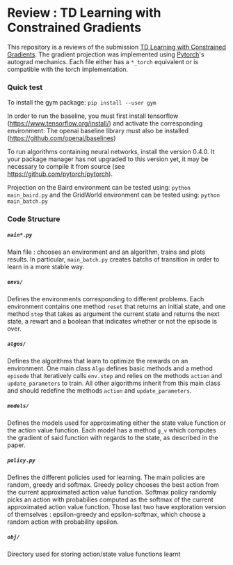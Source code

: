 # Review : TD Learning with Constrained Gradients

This repository is a reviews of the submission <a href="https://openreview.net/pdf?id=Bk-ofQZRb">TD Learning with Constrained Gradients</a>. The gradient projection was implemented using <a href="http://pytorch.org/">Pytorch</a>'s autograd mechanics. Each file either has a `*_torch` equivalent or is compatible with the torch implementation. 

### Quick test

To install the gym package:
`pip install --user gym`

In order to run the baseline, you must first install tensorflow (https://www.tensorflow.org/install/) and activate the corresponding environment: 
The openai baseline library must also be installed (https://github.com/openai/baselines)

To run algorithms containing neural networks, install the version 0.4.0. It your package manager has not upgraded to this version yet, it may be necessary to compile it from source (see https://github.com/pytorch/pytorch).

Projection on the Baird environment can be tested using:
`python main_baird.py`
and the GridWorld environment can be tested using:
`python main_batch.py`

### Code Structure

##### `main*.py`
Main file : chooses an environment and an algorithm, trains and plots results. In particular, `main_batch.py` creates batchs of transition in order to learn in a more stable way.

##### `envs/`
Defines the environments corresponding to different problems. Each environment contains one method `reset` that returns an initial state, and one method `step` that takes as argument the current state and returns the next state, a rewart and a boolean that indicates whether or not the episode is over.

##### `algos/`
Defines the algorithms that learn to optimize the rewards on an environment. One main class `Algo` defines basic methods and a method `episode` that iteratively calls `env.step` and relies on the methods `action` and `update_parameters` to train. All other algorithms inherit from this main class and should redefine the methods `action` and `update_parameters`.

##### `models/`
Defines the models used for approximating either the state value function or the action value function. Each model has a method `g_v` which computes the gradient of said function with regards to the state, as described in the paper.

##### `policy.py`
Defines the different policies used for learning. The main policies are random, greedy and softmax. Greedy policy chooses the best action from the current approximated action value function. Softmax policy randomly picks an action with probabilies computed as the softmax of the current approximated action value function. Those last two have exploration version of themselves : epsilon-greedy and epsilon-softmax, which choose a random action with probability epsilon.

##### `obj/`
Directory used for storing action/state value functions learnt
